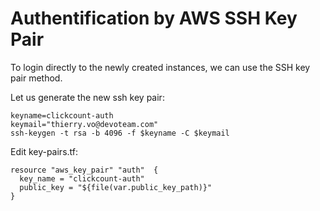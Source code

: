 # Authentification by AWS SSH Key Pair

To login directly to the newly created instances, we can use the SSH key pair method.

Let us generate the new ssh key pair:
```console
keyname=clickcount-auth
keymail="thierry.vo@devoteam.com"
ssh-keygen -t rsa -b 4096 -f $keyname -C $keymail
```

Edit key-pairs.tf:

```console
resource "aws_key_pair" "auth"  {
  key_name = "clickcount-auth"
  public_key = "${file(var.public_key_path)}"
}
```
